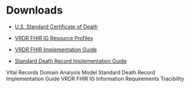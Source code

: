 # Downloads

- [U.S. Standard Certificate of Death](https://www.cdc.gov/nchs/data/dvs/DEATH11-03final-ACC.pdf)

- [VRDR FHIR IG Resource Profiles](http://bit.ly/2ST5kJ1)

- [VRDR FHIR Implementation Guide](http://bit.ly/2ST5kJ1)

- [Standard Death Record Implementation Guide](http://bit.ly/2DDav67)

Vital Records Domain Analysis Model
Standard Death Record Implementation Guide
VRDR FHIR IG Information Requirements Tracibility